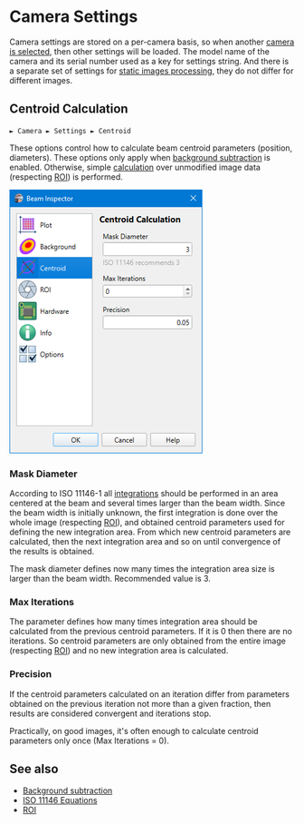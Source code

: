 # Camera Settings

Camera settings are stored on a per-camera basis, so when another [camera is selected](./cam_selector.md), then other settings will be loaded. The model name of the camera and its serial number used as a key for settings string. And there is a separate set of settings for [static images processing](./static_img.md), they do not differ for different images.

## Centroid Calculation

```
► Camera ► Settings ► Centroid
```

These options control how to calculate beam centroid parameters (position, diameters). These options only apply when [background subtraction](./cam_settings_bgnd.md) is enabled. Otherwise, simple [calculation](./iso.md) over unmodified image data (respecting [ROI](./cam_settings_roi.md)) is performed.

![Screenshot](./img/cam_settings_centr.png)

### Mask Diameter

According to ISO 11146-1 all [integrations](./iso.md) should be performed in an area centered at the beam and several times larger than the beam width. Since the beam width is initially unknown, the first integration is done over the whole image (respecting [ROI](./cam_settings_roi.md)), and obtained centroid parameters used for defining the new integration area. From which new centroid parameters are calculated, then the next integration area and so on until convergence of the results is obtained.

The mask diameter defines now many times the integration area size is larger than the beam width. Recommended value is 3.

### Max Iterations

The parameter defines how many times integration area should be calculated from the previous centroid parameters. If it is 0 then there are no iterations. So centroid parameters are only obtained from the entire image (respecting [ROI](./cam_settings_roi.md)) and no new integration area is calculated.

### Precision

If the centroid parameters calculated on an iteration differ from parameters obtained on the previous iteration not more than a given fraction, then results are considered convergent and iterations stop.

Practically, on good images, it's often enough to calculate centroid parameters only once (Max Iterations = 0). 

## See also

- [Background subtraction](./cam_settings_bgnd.md)
- [ISO 11146 Equations](./iso.md)
- [ROI](./cam_settings_roi.md)

&nbsp;
